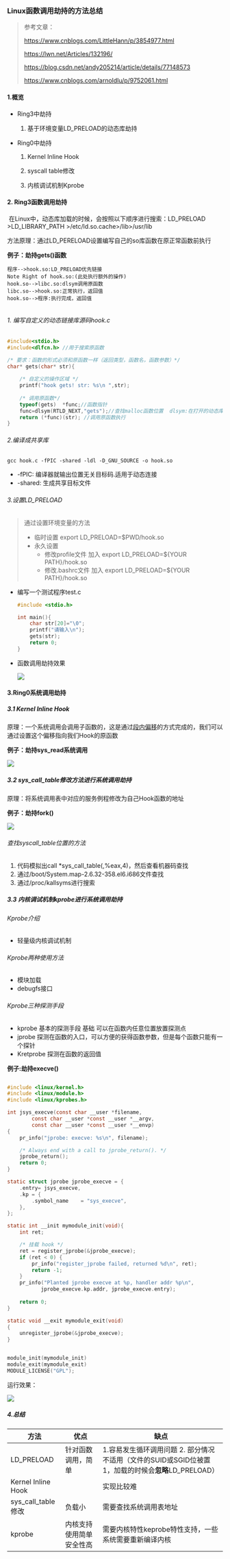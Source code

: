 ### Linux函数调用劫持的方法总结

> 参考文章：
>
> https://www.cnblogs.com/LittleHann/p/3854977.html
>
> https://lwn.net/Articles/132196/
>
> https://blog.csdn.net/andy205214/article/details/77148573
>
> https://www.cnblogs.com/arnoldlu/p/9752061.html

#### 1.概览

- Ring3中劫持

  1. 基于环境变量LD_PRELOAD的动态库劫持

- Ring0中劫持

  1.  Kernel Inline Hook

  2.  syscall table修改
  3. 内核调试机制Kprobe

#### 2. Ring3函数调用劫持

​	在Linux中，动态库加载的时候，会按照以下顺序进行搜索：LD_PRELOAD  >LD_LIBRARY_PATH >/etc/ld.so.cache>/lib>/usr/lib

​	方法原理：通过LD_PERELOAD设置编写自己的so库函数在原正常函数前执行

**例子：劫持gets()函数**

```sequence
程序-->hook.so:LD_PRELOAD优先链接
Note Right of hook.so:(此处执行额外的操作)
hook.so-->libc.so:dlsym调用原函数
libc.so-->hook.so:正常执行，返回值
hook.so-->程序:执行完成，返回值


```

###### 1. 编写自定义的动态链接库源码hook.c

```C
#include<stdio.h>
#include<dlfcn.h> //用于搜索原函数

/* 要求：函数的形式必须和原函数一样（返回类型，函数名，函数参数）*/
char* gets(char* str){
    
    /* 自定义的操作区域 */
    printf("hook gets! str: %s\n ",str);
    
    /* 调用原函数*/
    typeof(gets)  *func;//函数指针
    func=dlsym(RTLD_NEXT,"gets");//查找malloc函数位置  dlsym:在打开的动态库里找一个函数
    return (*func)(str); //调用原函数执行
}
```

###### 2.编译成共享库

```shell
gcc hook.c -fPIC -shared -ldl -D_GNU_SOURCE -o hook.so
```

- -fPIC: 编译器就输出位置无关目标码.适用于动态连接
- -shared: 生成共享目标文件

###### 3.设置LD_PRELOAD

> 通过设置环境变量的方法
>
> - 临时设置  export LD_PRELOAD=$PWD/hook.so
> - 永久设置 
>   - 修改profile文件  加入 export LD_PRELOAD=${YOUR PATH}/hook.so
>   - 修改.bashrc文件  加入 export LD_PRELOAD=${YOUR PATH}/hook.so

- 编写一个测试程序test.c

  ```c
  #include <stdio.h>
  
  int main(){
      char str[20]="\0";
      printf("请输入\n");
      gets(str);
      return 0;
  }
  ```


- 函数调用劫持效果

  ![](http://images.htmonster.xyz/img/20200520/HS1XJhwK65vU.png?imageslim)

  

#### 3.Ring0系统调用劫持

##### 3.1 Kernel Inline Hook

原理：一个系统调用会调用子函数的，这是通过<u>段内偏移</u>的方式完成的，我们可以通过设置这个偏移指向我们Hook的原函数

**例子：劫持sys_read系统调用**

![](http://images.htmonster.xyz/img/20200520/Hj1p3uvm9cwP.png?imageslim)

##### 3.2 sys_call_table修改方法进行系统调用劫持

原理：将系统调用表中对应的服务例程修改为自己Hook函数的地址

**例子：劫持fork()**

![](http://images.htmonster.xyz/img/20200520/7LWfqxcGHkgI.png?imageslim)

###### 查找syscall_table位置的方法

1. 代码模拟出call *sys_call_table(,%eax,4)，然后查看机器码查找
2. 通过/boot/System.map-2.6.32-358.el6.i686文件查找
3. 通过/proc/kallsyms进行搜索

##### 3.3 内核调试机制kprobe进行系统调用劫持

###### Kprobe介绍

- 轻量级内核调试机制

###### Kprobe两种使用方法

- 模块加载
- debugfs接口

###### Kprobe三种探测手段

- kprobe  基本的探测手段 基础  可以在函数内任意位置放置探测点
- jprobe  探测在函数的入口，可以方便的获得函数参数，但是每个函数只能有一个探针
- Kretprobe 探测在函数的返回值

**例子:劫持execve()**

```c

#include <linux/kernel.h>
#include <linux/module.h>
#include <linux/kprobes.h>

int jsys_execve(const char __user *filename,
		const char __user *const __user *__argv,
		const char __user *const __user *__envp)
{
  	pr_info("jprobe: execve: %s\n", filename);

	/* Always end with a call to jprobe_return(). */
  	jprobe_return();
  	return 0;
}

static struct jprobe jprobe_execve = {
	.entry= jsys_execve,
	.kp = {
		.symbol_name	= "sys_execve",
	},
};

static int __init mymodule_init(void){
    int ret;

	/* 挂载 hook */
	ret = register_jprobe(&jprobe_execve);
	if (ret < 0) {
		pr_info("register_jprobe failed, returned %d\n", ret);
		return -1;
	}
	pr_info("Planted jprobe execve at %p, handler addr %p\n",
	       jprobe_execve.kp.addr, jprobe_execve.entry);
    
    return 0;
}

static void __exit mymodule_exit(void)
{
	unregister_jprobe(&jprobe_execve);
}


module_init(mymodule_init)
module_exit(mymodule_exit)
MODULE_LICENSE("GPL");
```

运行效果：

![](http://images.htmonster.xyz/img/20200520/VBuDxCximadA.png?imageslim)

##### 4.总结

| 方法               | 优点                        | 缺点                                                         |
| ------------------ | --------------------------- | ------------------------------------------------------------ |
| LD_PRELOAD         | 针对函数调用，简单          | 1.容易发生循环调用问题 2. 部分情况不适用（文件的SUID或SGID位被置1，加载的时候会**忽略**LD_PRELOAD） |
| Kernel Inline Hook |                             | 实现比较难                                                   |
| sys_call_table修改 | 负载小                      | 需要查找系统调用表地址                                       |
| kprobe             | 内核支持  使用简单 安全性高 | 需要内核特性keprobe特性支持，一些系统需要重新编译内核        |

